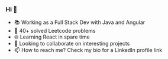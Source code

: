 ### Hi 👋

- 📚 Working as a Full Stack Dev with Java and Angular
- 🧠 40+ solved Leetcode problems
- 🌐 Learning React in spare time
- 👯 Looking to collaborate on interesting projects
- 📫 How to reach me? Check my bio for a LinkedIn profile link
